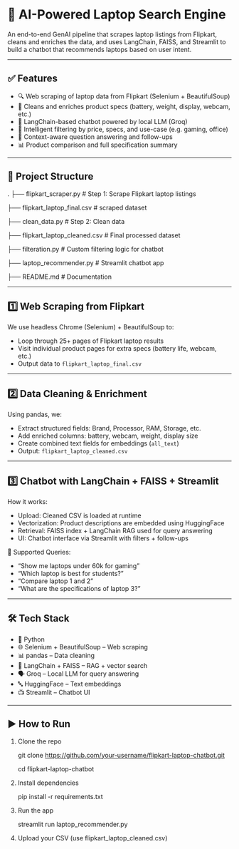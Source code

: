 # 🧠 AI-Powered Laptop Search Engine

An end-to-end GenAI pipeline that scrapes laptop listings from Flipkart, cleans and enriches the data, and uses LangChain, FAISS, and Streamlit to build a chatbot that recommends laptops based on user intent.

-----------------------------------------------------------------------------------------------------------------------------------------------------------

## ✅ Features

- 🔍 Web scraping of laptop data from Flipkart (Selenium + BeautifulSoup)
- 🧹 Cleans and enriches product specs (battery, weight, display, webcam, etc.)
- 🧠 LangChain-based chatbot powered by local LLM (Groq)
- 🔎 Intelligent filtering by price, specs, and use-case (e.g. gaming, office)
- 🤖 Context-aware question answering and follow-ups
- 📊 Product comparison and full specification summary

-------------------------------------------------------------------------------------------------------------------------------------------------------------

## 📂 Project Structure

.
├── flipkart_scraper.py # Step 1: Scrape Flipkart laptop listings

├── flipkart_laptop_final.csv # scraped dataset

├── clean_data.py # Step 2: Clean data

├── flipkart_laptop_cleaned.csv # Final processed dataset

├── filteration.py # Custom filtering logic for chatbot

├── laptop_recommender.py # Streamlit chatbot app

├── README.md # Documentation


-------------------------------------------------------------------------------------------------------------------------------------------------------------

## 1️⃣ Web Scraping from Flipkart

We use headless Chrome (Selenium) + BeautifulSoup to:
- Loop through 25+ pages of Flipkart laptop results
- Visit individual product pages for extra specs (battery life, webcam, etc.)
- Output data to `flipkart_laptop_final.csv`

-----------------------------------------------------------------------------------------------------------------------------------------------------------

## 2️⃣ Data Cleaning & Enrichment

Using pandas, we:
- Extract structured fields: Brand, Processor, RAM, Storage, etc.
- Add enriched columns: battery, webcam, weight, display size
- Create combined text fields for embeddings (`all_text`)
- Output: `flipkart_laptop_cleaned.csv`

--------------------------------------------------------------------------------------------------------------------------------------------------------------

## 3️⃣ Chatbot with LangChain + FAISS + Streamlit

How it works:
- Upload: Cleaned CSV is loaded at runtime
- Vectorization: Product descriptions are embedded using HuggingFace
- Retrieval: FAISS index + LangChain RAG used for query answering
- UI: Chatbot interface via Streamlit with filters + follow-ups

🧠 Supported Queries:
- “Show me laptops under 60k for gaming”
- “Which laptop is best for students?”
- “Compare laptop 1 and 2”
- “What are the specifications of laptop 3?”

--------------------------------------------------------------------------------------------------------------------------------------------------------------

## 🛠 Tech Stack

- 🐍 Python
- 🌐 Selenium + BeautifulSoup – Web scraping
- 📊 pandas – Data cleaning
- 🧠 LangChain + FAISS – RAG + vector search
- 🗣️ Groq – Local LLM for query answering
- 🔤 HuggingFace – Text embeddings
- 📺 Streamlit – Chatbot UI

--------------------------------------------------------------------------------------------------------------------------------------------------------------

## ▶️ How to Run

 1. Clone the repo

     git clone https://github.com/your-username/flipkart-laptop-chatbot.git
    
     cd flipkart-laptop-chatbot

    

 3. Install dependencies

     pip install -r requirements.txt
     


 4. Run the app

     streamlit run laptop_recommender.py
    


 6. Upload your CSV (use flipkart_laptop_cleaned.csv)



